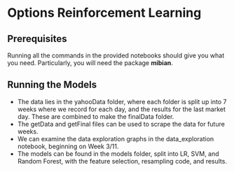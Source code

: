 # Options Reinforcement Learning

## Prerequisites
Running all the commands in the provided notebooks should give you what you need. Particularly, you will need the package **mibian**.

## Running the Models
- The data lies in the yahooData folder, where each folder is split up into 7 weeks where we record for each day, and the results for the last market day. These are combined to make the finalData folder.
- The getData and getFinal files can be used to scrape the data for future weeks.
- We can examine the data exploration graphs in the data_exploration notebook, beginning on Week 3/11. 
- The models can be found in the models folder, split into LR, SVM, and Random Forest, with the feature selection, resampling code, and results. 
